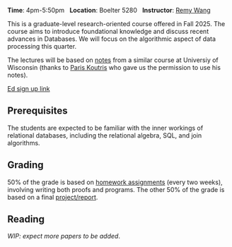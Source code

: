 **Time**: 4pm-5:50pm &nbsp; **Location**: Boelter 5280 &nbsp; **Instructor**: [Remy Wang](https://remy.wang)

This is a graduate-level research-oriented course offered in Fall 2025.
The course aims to introduce foundational knowledge and discuss recent advances
 in Databases.
We will focus on the algorithmic aspect of data processing this quarter.

The lectures will be based on [notes](https://pages.cs.wisc.edu/~paris/lecture-notes/)
 from a similar course at Universiy of Wisconsin
 (thanks to [Paris Koutris](https://pages.cs.wisc.edu/~paris/) who gave us the permission to use his notes).

[Ed sign up link](https://edstem.org/us/join/dAfQvy)

## Prerequisites

The students are expected to be familiar with the inner workings of relational
 databases, including the relational algebra, SQL, and join algorithms.

## Grading

50% of the grade is based on [homework assignments](https://github.com/remysucre/cs240b/tree/main/homeworks) (every two weeks),
 involving writing both proofs and programs.
The other 50% of the grade is based on a final [project/report](https://github.com/remysucre/cs240b/blob/main/projects.md).

## Reading
*WIP: expect more papers to be added*.
